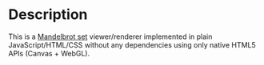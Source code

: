 # Description
This is a [Mandelbrot set](https://en.wikipedia.org/wiki/Mandelbrot_set) viewer/renderer implemented in plain JavaScript/HTML/CSS without any dependencies using only native HTML5 APIs (Canvas + WebGL).
